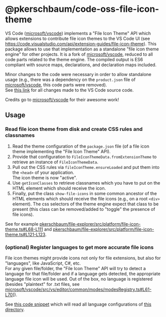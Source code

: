 # @pkerschbaum/code-oss-file-icon-theme

VS Code ([microsoft/vscode](https://github.com/microsoft/vscode)) implements a "File Icon Theme" API which allows extensions to contribute file icon themes to the VS Code UI (see <https://code.visualstudio.com/api/extension-guides/file-icon-theme>).
This package allows to use that implementation as a standalone "file icon theme engine" for other projects. It is a fork of [microsoft/vscode](https://github.com/microsoft/vscode), reduced to all code parts related to the theme engine. The compiled output is ES6 compliant with source maps, declarations, and declaration maps included.

Minor changes to the code were necessary in order to allow standalone usage (e.g., there was a dependency on the `product.json` file of [microsoft/vscode](https://github.com/microsoft/vscode), this code parts were removed).  
See [this link](https://github.com/microsoft/vscode/compare/6d7222d52412f7c6e557ae448795f834e48ba0a1...pkerschbaum:code-oss-file-icon-theme) for all changes made to the VS Code source code.

Credits go to [microsoft/vscode](https://github.com/microsoft/vscode) for their awesome work!

## Usage

### Read file icon theme from disk and create CSS rules and classnames

1. Read the theme configuration of the `package.json` file (of a file icon theme implementing the "File Icon Theme" API).
2. Provide that configuration to `FileIconThemeData.fromExtensionTheme` to retrieve an instance of `FileIconThemeData`.
3. Pull out the CSS rules via `fileIconTheme.ensureLoaded` and put them into the `<head>` of your application.  
   The icon theme is now "active".
4. Use `getIconClasses` to retrieve classnames which you have to put on the HTML element which should receive the icon.
5. Finally, put the class `show-file-icons` in some common ancestor of the HTML elements which should receive the file icons (e.g., on a root `<div>` element). The css selectors of the theme engine expect that class to be present (this class can be removed/added to "toggle" the presence of file icons).

See for example [pkerschbaum/file-explorer/src/platform/file-icon-theme.ts#L68-L111](https://github.com/pkerschbaum/file-explorer/blob/9da0e2e3e65a600040b336a33b5bfe97b68e51a0/src/platform/file-icon-theme.ts#L68-L111) and [pkerschbaum/file-explorer/src/platform/file-icon-theme.ts#L121-L123](https://github.com/pkerschbaum/file-explorer/blob/9da0e2e3e65a600040b336a33b5bfe97b68e51a0/src/platform/file-icon-theme.ts#L121-L123).

### (optional) Register languages to get more accurate file icons

File icon themes might provide icons not only for file extensions, but also for "languages", like JavaScript, C#, etc.  
For any given file/folder, the "File Icon Theme" API will try to detect a language for that file/folder and if a language gets detected, the appropriate language file icon will be used. Out of the box, no language is registered (besides "plaintext" for .txt files, see [microsoft/vscode/src/vs/editor/common/modes/modesRegistry.ts#L61-L70](https://github.com/microsoft/vscode/blob/e35e898ac77744a6d289df4082d23799ff9e1b61/src/vs/editor/common/modes/modesRegistry.ts#L61-L70)]).

See [this code snippet](https://github.com/pkerschbaum/file-explorer/blob/9da0e2e3e65a600040b336a33b5bfe97b68e51a0/src/platform/file-icon-theme.ts#L31-L66) which will read all language configurations of [this directory](https://github.com/pkerschbaum/file-explorer/tree/9da0e2e3e65a600040b336a33b5bfe97b68e51a0/src/static/icon-theme/language-extensions).

